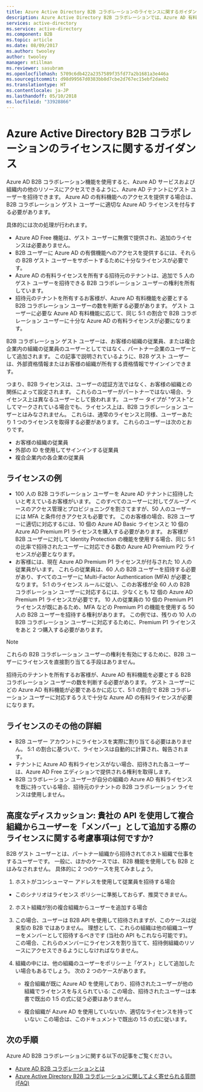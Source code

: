 ```yaml
---
title: Azure Active Directory B2B コラボレーションのライセンスに関するガイダンス | Microsoft Docs
description: Azure Active Directory B2B コラボレーションでは、Azure AD 有料ライセンスは必要ありませんが、B2B ゲスト ユーザー用の有料機能を利用することもできます。
services: active-directory
ms.service: active-directory
ms.component: B2B
ms.topic: article
ms.date: 08/09/2017
ms.author: twooley
author: twooley
manager: mtillman
ms.reviewer: sasubram
ms.openlocfilehash: 5709c6db422a2357589f35fd77a2b1681a3e446a
ms.sourcegitcommit: d98d99567d0383bb8d7cbe2d767ec15ebf2daeb2
ms.translationtype: HT
ms.contentlocale: ja-JP
ms.lasthandoff: 05/10/2018
ms.locfileid: "33928866"
---
```

# <a name="azure-active-directory-b2b-collaboration-licensing-guidance"></a>Azure Active Directory B2B コラボレーションのライセンスに関するガイダンス

Azure AD B2B コラボレーション機能を使用すると、Azure AD サービスおよび組織内の他のリソースにアクセスできるように、Azure AD テナントにゲスト ユーザーを招待できます。 Azure AD の有料機能へのアクセスを提供する場合は、B2B コラボレーション ゲスト ユーザーに適切な Azure AD ライセンスを付与する必要があります。 

具体的には次の処理が行われます。
* Azure AD Free 機能は、ゲスト ユーザーに無償で提供され、追加のライセンスは必要ありません。
* B2B ユーザーに Azure AD の有償機能へのアクセスを提供するには、それらの B2B ゲスト ユーザーをサポートするために十分なライセンスが必要です。
* Azure AD の有料ライセンスを所有する招待元のテナントは、追加で 5 人のゲスト ユーザーを招待できる B2B コラボレーション ユーザーの権利を所有しています。
* 招待元のテナントを所有するお客様が、Azure AD 有料機能を必要とする B2B コラボレーション ユーザーの数を判断する必要があります。 ゲスト ユーザーに必要な Azure AD 有料機能に応じて、同じ 5:1 の割合で B2B コラボレーション ユーザーに十分な Azure AD の有料ライセンスが必要になります。

B2B コラボレーション ゲスト ユーザーは、お客様の組織の従業員、または複合企業内の組織の従業員のユーザーとしてではなく、パートナー企業のユーザーとして追加されます。 この記事で説明されているように、B2B ゲスト ユーザーは、外部資格情報またはお客様の組織が所有する資格情報でサインインできます。 

つまり、B2B ライセンスは、ユーザーの認証方法ではなく、お客様の組織との関係によって設定されます。 これらのユーザーがパートナーではない場合、ライセンス上は異なるユーザーとして扱われます。 ユーザー タイプが "ゲスト"としてマークされている場合でも、ライセンス上は、B2B コラボレーション ユーザーとはみなされません。 これらは、通常のライセンスと同様、ユーザーあたり 1 つのライセンスを取得する必要があります。 これらのユーザーは次のとおりです。
* お客様の組織の従業員
* 外部の ID を使用してサインインする従業員
* 複合企業内の各企業の従業員


## <a name="licensing-examples"></a>ライセンスの例
- 100 人の B2B コラボレーション ユーザーを Azure AD テナントに招待したいと考えているお客様がいます。 このすべてのユーザーに対してグループ ベースのアクセス管理とプロビジョニングを割さてますが、50 人のユーザーには MFA と条件付きアクセスも必要です。 このお客様の場合、B2B ユーザーに適切に対応するには、10 個の Azure AD Basic ライセンスと 10 個の Azure AD Premium P1 ライセンスを購入する必要があります。 お客様が B2B ユーザーに対して Identity Protection の機能を使用する場合、同じ 5:1 の比率で招待されたユーザーに対応できる数の Azure AD Premium P2 ライセンスが必要となります。
- お客様には、現在 Azure AD Premium P1 ライセンスが付与された 10 人の従業員がいます。 これらの従業員は、60 人の B2B ユーザーを招待する必要があり、すべてのユーザーに Multi-Factor Authentication (MFA) が必要となります。 5:1 のライセンス ルールに従い、このお客様が全 60 人の B2B コラボレーション ユーザーに対応するには、少なくとも 12 個の Azure AD Premium P1 ライセンスが必要です。 10 人の従業員の 10 個の Premium P1 ライセンスが既にあるため、MFA などの Premium P1 の機能を使用する 50 人の B2B ユーザーを招待する権利があります。 この例では、残りの 10 人の B2B コラボレーション ユーザーに対応するために、Premium P1 ライセンスをあと 2 つ購入する必要があります。

> [!NOTE]
> これらの B2B コラボレーション ユーザーの権利を有効にするために、B2B ユーザーにライセンスを直接割り当てる手段はありません。

招待元のテナントを所有するお客様が、Azure AD 有料機能を必要とする B2B コラボレーション ユーザーの数を判断する必要があります。 ゲスト ユーザーにどの Azure AD 有料機能が必要であるかに応じて、5:1 の割合で B2B コラボレーション ユーザーに対応するうえで十分な Azure AD の有料ライセンスが必要になります。 

## <a name="additional-licensing-details"></a>ライセンスのその他の詳細
- B2B ユーザー アカウントにライセンスを実際に割り当てる必要はありません。 5:1 の割合に基づいて、ライセンスは自動的に計算され、報告されます。
- テナントに Azure AD 有料ライセンスがない場合、招待された各ユーザーは、Azure AD Free エディションで提供される権利を取得します。
- B2B コラボレーション ユーザーが自分の組織の Azure AD 有料ライセンスを既に持っている場合、招待元のテナントの B2B コラボレーション ライセンスは使用しません。

## <a name="advanced-discussion-what-are-the-licensing-considerations-when-we-add-users-from-a-conglomerate-organization-as-members-using-your-apis"></a>高度なディスカッション: 貴社の API を使用して複合組織からユーザーを「メンバー」として追加する際のライセンスに関する考慮事項は何ですか?
B2B ゲスト ユーザーとは、パートナー組織から招待されてホスト組織で仕事をするユーザーです。 一般に、ほかのケースでは、B2B 機能を使用しても B2B とはみなされません。 具体的に 2 つのケースを見てみましょう。

1. ホストがコンシューマー アドレスを使用して従業員を招待する場合
  * このシナリオはライセンス ポリシーに準拠しておらず、推奨できません。

2. ホスト組織が別の複合組織からユーザーを追加する場合
  1. この場合、ユーザーは B2B API を使用して招待されますが、このケースは従来型の B2B ではありません。 理想として、これらの組織は他の組織ユーザーをメンバーとして招待するべきです (当社の API もこれなら可能です)。 この場合、これらのメンバーにライセンスを割り当てて、招待側組織のリソースにアクセスできるようにしなければなりません。

  2. 組織の中には、他の組織のユーザーをポリシー上「ゲスト」として追加したい場合もあるでしょう。 次の 2 つのケースがあります。
      * 複合組織が既に Azure AD を使用しており、招待されたユーザーが他の組織でライセンスを与えられている: この場合、招待されたユーザーは本書で既出の 1:5 の式に従う必要はありません。 

      * 複合組織が Azure AD を使用していないか、適切なライセンスを持っていない: この場合は、このドキュメントで既出の 1:5 の式に従います。

## <a name="next-steps"></a>次の手順

Azure AD B2B コラボレーションに関する以下の記事をご覧ください。

* [Azure AD B2B コラボレーションとは](active-directory-b2b-what-is-azure-ad-b2b.md)
* [Azure Active Directory B2B コラボレーションに関してよく寄せられる質問 (FAQ)](active-directory-b2b-faq.md)
